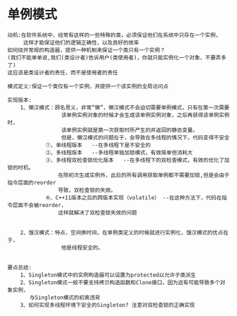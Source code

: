 # 单例模式
	动机:在软件系统中，经常有这样的一些特殊的类，必须保证他们在系统中只存在一个实例，
		 这样才能保证他们的逻辑正确性，以及良好的效率
	如何绕开常规的构造器，提供一种机制来保证一个类只有一个实例？
	(我们不能单单说,我们(类设计者)告诉用户(类使用者)，你就只能实例化一个对象，不要弄多了)
	这应该是类设计者的责任，而不是使用者的责任
	
	模式定义:保证一个类仅有一个实例，并提供一个该实例的全局访问点

	实现版本:
		1、懒汉模式：顾名思义，非常“懒”，懒汉模式不会迫切需要单例模式，只有在第一次需要
					 该单例实例对象的时候才会生成该单例实例对象，之后再获得该单例实例时，
					 该单例实例就是第一次获取时所产生的并返回的静态变量。
					 但是，懒汉模式的问题在于，会导致在多线程的情况下，代码变得不安全
				①、单线程版本   --在多线程下是不安全的
				②、多线程版本   --多线程单独加锁模式，有效简单但消耗大
				③、多线程双检查锁优化版本   --在多线程下的双检查模式，有效的优化了加锁的时机。
				    在除初次生成实例外，此后的所有调用获取单例都不需要加锁,但是会由于指令层面的reorder
					导致，双检查锁的失效。
				④、C++11版本之后的跨版本实现（volatile） --在这种方法下，代码在指令层面不会被reorder，
				    这样就解决了双检查锁失效的问题


		2、饿汉模式：特点，空间换时间，在单例类定义的时候就进行实例化，饿汉模式的优点在于，
					 他是线程安全的。


	要点总结:
		1、Singleton模式中的实例构造器可以设置为protected以允许子类派生
		2、Singleton模式一般不要支持拷贝构造函数和Clone接口，因为这有可能导致多个对象实例，
		   与Singleton模式的初衷违背
		3、如何实现多线程环境下安全的Singleton? 注意对双检查锁的正确实现
